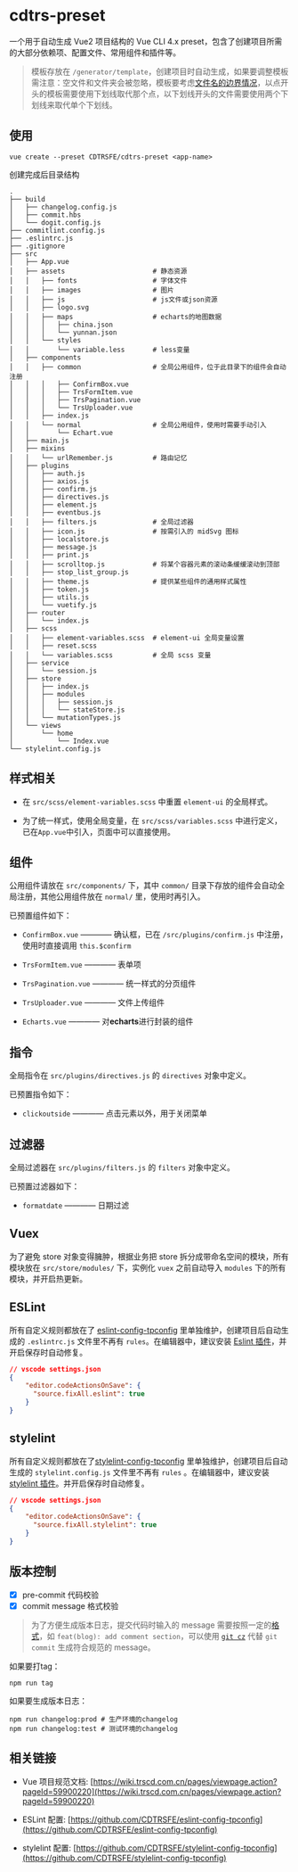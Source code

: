# cdtrs-preset

一个用于自动生成 Vue2 项目结构的 Vue CLI 4.x preset，包含了创建项目所需的大部分依赖项、配置文件、常用组件和插件等。

> 模板存放在 `/generator/template`，创建项目时自动生成，如果要调整模板需注意：空文件和文件夹会被忽略，模板要考虑[文件名的边界情况](https://cli.vuejs.org/zh/dev-guide/plugin-dev.html#%E6%96%87%E4%BB%B6%E5%90%8D%E7%9A%84%E8%BE%B9%E7%95%8C%E6%83%85%E5%86%B5)，以点开头的模板需要使用下划线取代那个点，以下划线开头的文件需要使用两个下划线来取代单个下划线。

## 使用

```shell
vue create --preset CDTRSFE/cdtrs-preset <app-name>
```

创建完成后目录结构

```
.
├── build
│   ├── changelog.config.js
│   ├── commit.hbs
│   └── dogit.config.js
├── commitlint.config.js
├── .eslintrc.js
├── .gitignore
├── src
│   ├── App.vue
│   ├── assets                      # 静态资源
│   │   ├── fonts                   # 字体文件
│   │   ├── images                  # 图片
│   │   ├── js                      # js文件或json资源
│   │   ├── logo.svg
│   │   ├── maps                    # echarts的地图数据
│   │   │   ├── china.json
│   │   │   └── yunnan.json
│   │   └── styles
│   │       └── variable.less       # less变量
│   ├── components
│   │   ├── common                  # 全局公用组件，位于此目录下的组件会自动注册
│   │   │   ├── ConfirmBox.vue
│   │   │   ├── TrsFormItem.vue
│   │   │   ├── TrsPagination.vue
│   │   │   └── TrsUploader.vue
│   │   ├── index.js
│   │   └── normal                  # 全局公用组件，使用时需要手动引入
│   │       └── Echart.vue
│   ├── main.js
│   ├── mixins
│   │   └── urlRemember.js          # 路由记忆
│   ├── plugins
│   │   ├── auth.js
│   │   ├── axios.js
│   │   ├── confirm.js
│   │   ├── directives.js
│   │   ├── element.js
│   │   ├── eventbus.js
│   │   ├── filters.js              # 全局过滤器
│   │   ├── icon.js                 # 按需引入的 midSvg 图标
│   │   ├── localstore.js
│   │   ├── message.js
│   │   ├── print.js
│   │   ├── scrolltop.js            # 将某个容器元素的滚动条缓缓滚动到顶部
│   │   ├── stop_list_group.js
│   │   ├── theme.js                # 提供某些组件的通用样式属性
│   │   ├── token.js
│   │   ├── utils.js
│   │   └── vuetify.js
│   ├── router
│   │   └── index.js
│   ├── scss
│   │   ├── element-variables.scss  # element-ui 全局变量设置
│   │   ├── reset.scss
│   │   └── variables.scss          # 全局 scss 变量
│   ├── service
│   │   └── session.js
│   ├── store
│   │   ├── index.js
│   │   ├── modules
│   │   │   ├── session.js
│   │   │   └── stateStore.js
│   │   └── mutationTypes.js
│   └── views
│       └── home
│           └── Index.vue
└── stylelint.config.js
```

## 样式相关

* 在 `src/scss/element-variables.scss` 中重置 `element-ui` 的全局样式。

* 为了统一样式，使用全局变量，在 `src/scss/variables.scss` 中进行定义，已在`App.vue`中引入，页面中可以直接使用。

## 组件

公用组件请放在 `src/components/` 下，其中 `common/` 目录下存放的组件会自动全局注册，其他公用组件放在 `normal/` 里，使用时再引入。

已预置组件如下：

* `ConfirmBox.vue` ———— 确认框，已在 `/src/plugins/confirm.js` 中注册，使用时直接调用 `this.$confirm`

* `TrsFormItem.vue` ———— 表单项

* `TrsPagination.vue` ———— 统一样式的分页组件

* `TrsUploader.vue` ———— 文件上传组件

* `Echarts.vue` ———— 对**echarts**进行封装的组件

## 指令

全局指令在 `src/plugins/directives.js` 的 `directives` 对象中定义。

已预置指令如下：

* `clickoutside` ———— 点击元素以外，用于关闭菜单

## 过滤器

全局过滤器在 `src/plugins/filters.js` 的 `filters` 对象中定义。

已预置过滤器如下：

* `formatdate` ———— 日期过滤

## Vuex

为了避免 store 对象变得臃肿，根据业务把 store 拆分成带命名空间的模块，所有模块放在 `src/store/modules/` 下，实例化 `vuex` 之前自动导入 `modules` 下的所有模块，并开启热更新。

## ESLint

所有自定义规则都放在了 [eslint-config-tpconfig](https://github.com/CDTRSFE/eslint-config-tpconfig) 里单独维护，创建项目后自动生成的 `.eslintrc.js` 文件里不再有 `rules`。在编辑器中，建议安装 [Eslint 插件](https://marketplace.visualstudio.com/items?itemName=dbaeumer.vscode-eslint)，并开启保存时自动修复。

```json
// vscode settings.json
{
    "editor.codeActionsOnSave": {
      "source.fixAll.eslint": true
    }
}
```

## stylelint

所有自定义规则都放在了[stylelint-config-tpconfig](https://github.com/CDTRSFE/stylelint-config-tpconfig) 里单独维护，创建项目后自动生成的 `stylelint.config.js` 文件里不再有 `rules` 。在编辑器中，建议安装 [stylelint 插件](https://marketplace.visualstudio.com/items?itemName=stylelint.vscode-stylelint)。并开启保存时自动修复。

```json
// vscode settings.json
{
    "editor.codeActionsOnSave": {
      "source.fixAll.stylelint": true
    }
}
```

## 版本控制

- [x] pre-commit 代码校验
- [x] commit message 格式校验

> 为了方便生成版本日志，提交代码时输入的 message 需要按照一定的[格式](https://www.conventionalcommits.org/en/v1.0.0/)，如 `feat(blog): add comment section`，可以使用 [`git cz`](https://github.com/commitizen/cz-cli) 代替 `git commit` 生成符合规范的 message。

如果要打tag：

```shell
npm run tag
```

如果要生成版本日志：

```shell
npm run changelog:prod # 生产环境的changelog
npm run changelog:test # 测试环境的changelog
```

## 相关链接

+ Vue 项目规范文档: [https://wiki.trscd.com.cn/pages/viewpage.action?pageId=59900220](https://wiki.trscd.com.cn/pages/viewpage.action?pageId=59900220)

+ ESLint 配置: [https://github.com/CDTRSFE/eslint-config-tpconfig](https://github.com/CDTRSFE/eslint-config-tpconfig)

+ stylelint 配置: [https://github.com/CDTRSFE/stylelint-config-tpconfig](https://github.com/CDTRSFE/stylelint-config-tpconfig)
